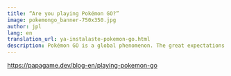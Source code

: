 ```yaml
---
title: “Are you playing Pokémon GO?”
image: pokemongo_banner-750x350.jpg
author: jpl
lang: en
translation_url: ya-instalaste-pokemon-go.html
description: Pokémon GO is a global phenomenon. The great expectations since its announcement and video trailer, and the huge popularity since its recent release.
---
```


https://papagame.dev/blog-en/playing-pokemon-go
